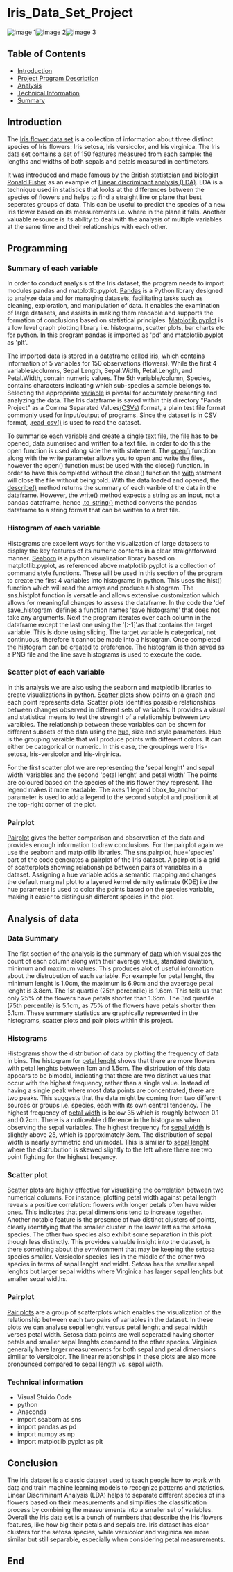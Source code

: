 # Iris_Data_Set_Project

![Image 1](/320px-Iris_versicolor_3.jpeg)![Image 2](/Iris_virginica.jpeg)![Image 3](/Kosaciec_szczecinkowaty_Iris_setosa.jpeg)

## Table of Contents
* [Introduction](#introduction)
* [Project Program Description](#programming) 
* [Analysis](#analysis-of-data)
* [Technical Information](#technical-information)
* [Summary](#summary-of)

## **Introduction**
The [Iris flower data set](https://en.wikipedia.org/wiki/Iris_flower_data_set) is a collection of information about three distinct species of Iris flowers: Iris setosa, Iris versicolor, and Iris virginica. The Iris data set contains a set of 150 features measured from each sample: the lengths and widths of both sepals and petals measured in centimeters.

It was introduced and made famous by the British statistcian and biologist [Ronald Fisher](https://en.wikipedia.org/wiki/Ronald_Fisher) as an example of [Linear discriminant analysis (LDA)](https://en.wikipedia.org/wiki/Linear_discriminant_analysis). LDA is a technique used in statistics that looks at the differences between the species of flowers and helps to find a straight line or plane that best seperates groups of data. This can be useful to predict the species of a new iris flower based on its measurements i.e. where in the plane it falls. Another valuable resource is its ability to deal with the analysis of multiple variables at the same time and their relationships with each other. 

## Programming
### Summary of each variable
In order to conduct analysis of the Iris dataset, the program needs to import modules pandas and matplotlib.pyplot. [Pandas](https://www.w3schools.com/python/pandas/default.asp) is a Python library designed to analyze data and for managing datasets, facilitating tasks such as cleaning, exploration, and manipulation of data. It enables the examination of large datasets, and assists in making them readable and supports the formation of conclusions based on statistical principles. [Matplotlib.pyplot](https://www.w3schools.com/python/matplotlib_intro.asp) is a low level graph plotting library i.e. histograms, scatter plots, bar charts etc for python. In this program pandas is imported as 'pd' and matplotlib.pyplot as 'plt'.

The imported data is stored in a dataframe called iris, which contains information of 5 variables for 150 observations (flowers). While the first 4 variables/columns, Sepal.Length, Sepal.Width, Petal.Length, and Petal.Width, contain numeric values. The 5th variable/column, Species, contains characters indicating which sub-species a sample belongs to. Selecting the appropriate [variable]( https://www.data-to-viz.com/) is pivotal for accurately presenting and analyzing the data. The Iris dataframe is saved within this directory "Pands Project" as a Comma Separated Values[(CSVs)](https://realpython.com/lessons/what-are-csv-files/) format, a plain test file format commonly used for input/output of programs. Since the dataset is in CSV format, .[read_csv()](https://www.w3schools.com/python/pandas/pandas_csv.asp) is used to read the dataset.

To summarise each variable and create a single text file, the file has to be opened, data sumerised and written to a text file. In order to do this the open function is used along side the with statement. The [open()](https://www.w3schools.com/python/python_file_handling.asp) function along with the write parameter allows you to open and write the files, however the open() function must be used with the close() function. In order to have this completed without the close() function the [with](https://realpython.com/python-with-statement/) statment will close the file without being told. With the data loaded and opened, the [describe()](https://www.w3schools.com/python/pandas/ref_df_describe.asp) method returns the summary of each varible of the data in the dataframe. However, the write() method expects a string as an input, not a pandas dataframe, hence [.to_string()](https://www.geeksforgeeks.org/python-pandas-dataframe-to_string/) method converts the pandas dataframe to a string format that can be written to a text file.

### Histogram of each variable
Histograms are excellent ways for the visualization of large datasets to display the key features of its numeric contents in a clear straightforward manner. [Seaborn](https://seaborn.pydata.org) is a python visualization library based on matplotlib.pyplot, as referenced above matplotlib.pyplot is a collection of command style functions. These will be used in this section of the program to create the first 4 variables into histograms in python. This uses the hist() function which will read the arrays and produce a histogram. The sns.histplot function is versatile and allows extensive customization which allows for meaningful changes to assess the dataframe. In the code the 'def save_histogram' defines a function names 'save histograms' that does not take any arguments. Next the program iterates over each column in the dataframe except the last one using the '[:-1]'as that contains the target variable. This is done using slicing. The target variable is categorical, not continuous, therefore it cannot be made into a histogram. Once completed the histogram can be [created](https://www.datacamp.com/tutorial/how-to-make-a-seaborn-histogram) to preference. The histogram is then saved as a PNG file and the line save histograms is used to execute the code.

### Scatter plot of each variable
In this analysis we are also using the seaborn and matplotlib libraries to create visualizations in python. [Scatter plots](https://seaborn.pydata.org/generated/seaborn.scatterplot.html#seaborn.scatterplot) show points on a graph and each point represents data. Scatter plots identifies possible relationships between changes observed in different sets of variables. It provides a visual and statistical means to test the strenght of a relationship between two varaibles. The relationship between these variables can be shown for different subsets of the data using the [hue](https://seaborn.pydata.org/generated/seaborn.scatterplot.html), size and style parameters. Hue is the grouping varaible that will produce points with different colors. It can either be categorical or numeric. In this case, the groupings were Iris-setosa, Iris-versicolor and Iris-virginica.  

For the first scatter plot we are representing the 'sepal lenght' and sepal width' variables and the second 'petal lenght' and petal width' The points are coloured based on the species of the iris flower they represent. The legend makes it more readable. The axes 1 legend bbox_to_anchor parameter is used to add a legend to the second subplot and position it at the top-right corner of the plot.  

### Pairplot
[Pairplot](https://seaborn.pydata.org/generated/seaborn.pairplot.html) gives the better comparison and observation of the data and provides enough information to draw conclusions. For the pairplot again we use the seaborn and matplotlib libraries. The sns.pairplot, hue='species' part of the code generates a pairplot of the Iris dataset. A pairplot is a grid of scatterplots showing relationships between pairs of variables in a dataset. Assigning a hue variable adds a semantic mapping and changes the default marginal plot to a layered kernel density estimate (KDE) i.e the hue parameter is used to color the points based on the species variable, making it easier to distinguish different species in the plot.

## Analysis of data
### Data Summary
The fist section of the analysis is the summary of [data](iris_summary.txt) which visualizes the count of each column along with their average value, standard diviation, minimum and maximum values. This produces alot of useful information about the distrubution of each variable. For example for petal lenght, the minimum lenght is 1.0cm, the maximum is 6.9cm and the avaerage petal lenght is 3.8cm. The 1st quartile (25th percentile) is 1.6cm. This tells us that only 25% of the flowers have petals shorter than 1.6cm. The 3rd quartile (75th percentile) is 5.1cm, as 75% of the flowers have petals shorter then 5.1cm. These summary statistics are graphically represented in the histograms, scatter plots and pair plots within this project.

### Histograms
Histograms show the distribution of data by plotting the frequency of data in bins. The histogram for [petal lenght](petal_lenght_histogram.png) shows that there are more flowers with petal lenghts between 1cm and 1.5cm. The distribution of this data appears to be bimodal, indicating that there are two distinct values that occur with the highest frequency, rather than a single value. Instead of having a single peak where most data points are concentrated, there are two peaks.  This suggests that the data might be coming from two different sources or groups i.e. species, each with its own central tendency. The highest frequency of [petal width](petal_width_histogram.png) is below 35 which is roughly between 0.1 and 0.2cm. There is a noticeable difference in the histograms when observing the sepal variables. The highest frequency for [sepal width](sepal_width_histogram.png) is slightly above 25, which is approximately 3cm. The distribution of sepal width is nearly symmetric and unimodal. This is similiar to [sepal lenght](sepal_lenght_histogram.png) where the distrubution is skewed slightly to the left where there are two point fighting for the highest freqency. 

### Scatter plot
[Scatter plots](Scatter_Plots.png) are highly effective for visualizing the correlation between two numerical columns. For instance, plotting petal width against petal length reveals a positive correlation: flowers with longer petals often have wider ones. This indicates that petal dimensions tend to increase together. Another notable feature is the presence of two distinct clusters of points, clearly identifying that the smaller cluster in the lower left as the setosa species. The other two species also exhibit some separation in this plot though less distinctly. This provides valuable insight into the dataset, is there something about the evnvironment that may be keeping the setosa species smaller. Versicolor species lies in the middle of the other two species in terms of sepal lenght and widht. Setosa has the smaller sepal lenghts but larger sepal widths where Virginica has larger sepal lenghts but smaller sepal widths.  

### Pairplot
[Pair plots](pairplot.png) are a group of scatterplots which enables the visualization of the relationship between each two pairs of variables in the dataset. In these plots we can analyse sepal lenght versus petal lenght and sepal width verses petal width. Setosa data points are well seperated having shorter petals and smaller sepal lenghts compared to the other species. Virginica generally have larger measurements for both sepal and petal dimensions similiar to Versicolor. The linear relationships in these plots are also more pronounced compared to sepal length vs. sepal width. 

### Technical information
* Visual Stuido Code
* python
* Anaconda
* import seaborn as sns
* import pandas as pd
* import numpy as np
* import matplotlib.pyplot as plt

## Conclusion
The Iris dataset is a classic dataset used to teach people how to work with data and train machine learning models to recognize patterns and statistics. Linear Discriminant Analysis (LDA) helps to separate different species of iris flowers based on their measurements and simplifies the classification process by combining the measurements into a smaller set of variables. Overall the Iris data set is a bunch of numbers that describe the Iris flowers features, like how big their petals and sepals are. Iris dataset has clear clusters for the setosa species, while versicolor and virginica are more similar but still separable, especially when considering petal measurements.  

## End

